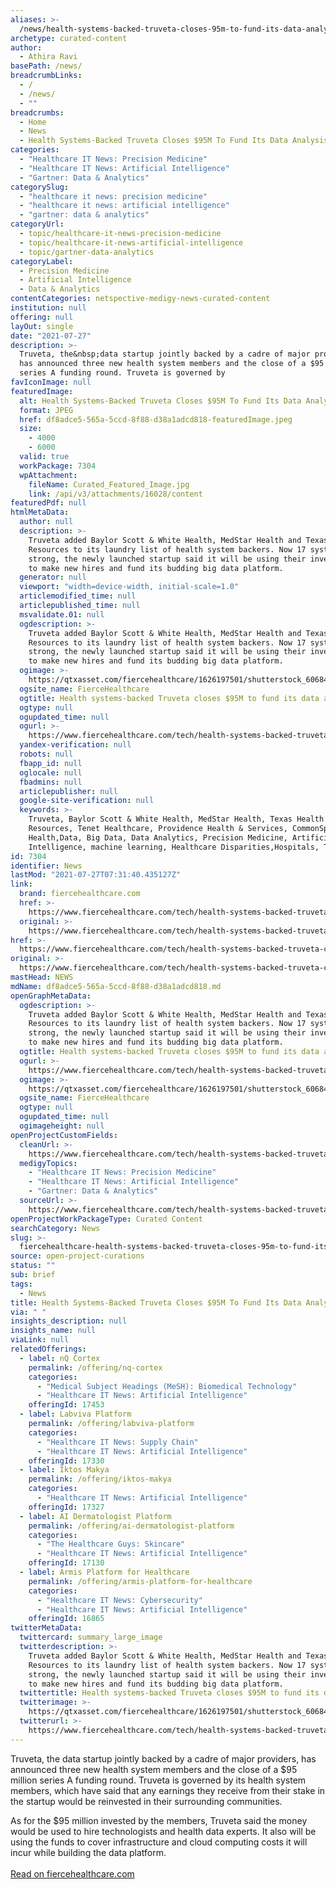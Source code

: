 ```yaml
---
aliases: >-
  /news/health-systems-backed-truveta-closes-95m-to-fund-its-data-analysis-platform
archetype: curated-content
author:
  - Athira Ravi
basePath: /news/
breadcrumbLinks:
  - /
  - /news/
  - ""
breadcrumbs:
  - Home
  - News
  - Health Systems-Backed Truveta Closes $95M To Fund Its Data Analysis Platform
categories:
  - "Healthcare IT News: Precision Medicine"
  - "Healthcare IT News: Artificial Intelligence"
  - "Gartner: Data & Analytics"
categorySlug:
  - "healthcare it news: precision medicine"
  - "healthcare it news: artificial intelligence"
  - "gartner: data & analytics"
categoryUrl:
  - topic/healthcare-it-news-precision-medicine
  - topic/healthcare-it-news-artificial-intelligence
  - topic/gartner-data-analytics
categoryLabel:
  - Precision Medicine
  - Artificial Intelligence
  - Data & Analytics
contentCategories: netspective-medigy-news-curated-content
institution: null
offering: null
layOut: single
date: "2021-07-27"
description: >-
  Truveta, the&nbsp;data startup jointly backed by a cadre of major providers,
  has announced three new health system members and the close of a $95 million
  series A funding round. Truveta is governed by
favIconImage: null
featuredImage:
  alt: Health Systems-Backed Truveta Closes $95M To Fund Its Data Analysis Platform
  format: JPEG
  href: df8adce5-565a-5ccd-8f88-d38a1adcd818-featuredImage.jpeg
  size:
    - 4000
    - 6000
  valid: true
  workPackage: 7304
  wpAttachment:
    fileName: Curated_Featured_Image.jpg
    link: /api/v3/attachments/16028/content
featuredPdf: null
htmlMetaData:
  author: null
  description: >-
    Truveta added Baylor Scott & White Health, MedStar Health and Texas Health
    Resources to its laundry list of health system backers. Now 17 systems
    strong, the newly launched startup said it will be using their investments
    to make new hires and fund its budding big data platform.
  generator: null
  viewport: "width=device-width, initial-scale=1.0"
  articlemodified_time: null
  articlepublished_time: null
  msvalidate.01: null
  ogdescription: >-
    Truveta added Baylor Scott & White Health, MedStar Health and Texas Health
    Resources to its laundry list of health system backers. Now 17 systems
    strong, the newly launched startup said it will be using their investments
    to make new hires and fund its budding big data platform.
  ogimage: >-
    https://qtxasset.com/fiercehealthcare/1626197501/shutterstock_606840716.jpg/shutterstock_606840716.jpg?kgnxZS32Yj8GpkAzMjo38KwYAqXFx6aT
  ogsite_name: FierceHealthcare
  ogtitle: Health systems-backed Truveta closes $95M to fund its data analysis platform
  ogtype: null
  ogupdated_time: null
  ogurl: >-
    https://www.fiercehealthcare.com/tech/health-systems-backed-truveta-closes-95m-to-fund-its-data-analysis-platform
  yandex-verification: null
  robots: null
  fbapp_id: null
  oglocale: null
  fbadmins: null
  articlepublisher: null
  google-site-verification: null
  keywords: >-
    Truveta, Baylor Scott & White Health, MedStar Health, Texas Health
    Resources, Tenet Healthcare, Providence Health & Services, CommonSpirit
    Health,Data, Big Data, Data Analytics, Precision Medicine, Artificial
    Intelligence, machine learning, Healthcare Disparities,Hospitals, Tech
id: 7304
identifier: News
lastMod: "2021-07-27T07:31:40.435127Z"
link:
  brand: fiercehealthcare.com
  href: >-
    https://www.fiercehealthcare.com/tech/health-systems-backed-truveta-closes-95m-to-fund-its-data-analysis-platform?_hsmi=142459174&_hsenc=p2ANqtz-8qKN_FicZp3F-kvijvq1pnwj8F_zYyoqmpNadlcAB7-T-H-w0to2mFTEMJCLRNKlhQ_odDLv7dlF-HzKMtFadIQfz9Sacywe0-pifOB1hUz93oLSM
  original: >-
    https://www.fiercehealthcare.com/tech/health-systems-backed-truveta-closes-95m-to-fund-its-data-analysis-platform?_hsmi=142459174&_hsenc=p2ANqtz-8qKN_FicZp3F-kvijvq1pnwj8F_zYyoqmpNadlcAB7-T-H-w0to2mFTEMJCLRNKlhQ_odDLv7dlF-HzKMtFadIQfz9Sacywe0-pifOB1hUz93oLSM
href: >-
  https://www.fiercehealthcare.com/tech/health-systems-backed-truveta-closes-95m-to-fund-its-data-analysis-platform?_hsmi=142459174&_hsenc=p2ANqtz-8qKN_FicZp3F-kvijvq1pnwj8F_zYyoqmpNadlcAB7-T-H-w0to2mFTEMJCLRNKlhQ_odDLv7dlF-HzKMtFadIQfz9Sacywe0-pifOB1hUz93oLSM
original: >-
  https://www.fiercehealthcare.com/tech/health-systems-backed-truveta-closes-95m-to-fund-its-data-analysis-platform?_hsmi=142459174&_hsenc=p2ANqtz-8qKN_FicZp3F-kvijvq1pnwj8F_zYyoqmpNadlcAB7-T-H-w0to2mFTEMJCLRNKlhQ_odDLv7dlF-HzKMtFadIQfz9Sacywe0-pifOB1hUz93oLSM
mastHead: NEWS
mdName: df8adce5-565a-5ccd-8f88-d38a1adcd818.md
openGraphMetaData:
  ogdescription: >-
    Truveta added Baylor Scott & White Health, MedStar Health and Texas Health
    Resources to its laundry list of health system backers. Now 17 systems
    strong, the newly launched startup said it will be using their investments
    to make new hires and fund its budding big data platform.
  ogtitle: Health systems-backed Truveta closes $95M to fund its data analysis platform
  ogurl: >-
    https://www.fiercehealthcare.com/tech/health-systems-backed-truveta-closes-95m-to-fund-its-data-analysis-platform
  ogimage: >-
    https://qtxasset.com/fiercehealthcare/1626197501/shutterstock_606840716.jpg/shutterstock_606840716.jpg?kgnxZS32Yj8GpkAzMjo38KwYAqXFx6aT
  ogsite_name: FierceHealthcare
  ogtype: null
  ogupdated_time: null
  ogimageheight: null
openProjectCustomFields:
  cleanUrl: >-
    https://www.fiercehealthcare.com/tech/health-systems-backed-truveta-closes-95m-to-fund-its-data-analysis-platform?_hsmi=142459174&_hsenc=p2ANqtz-8qKN_FicZp3F-kvijvq1pnwj8F_zYyoqmpNadlcAB7-T-H-w0to2mFTEMJCLRNKlhQ_odDLv7dlF-HzKMtFadIQfz9Sacywe0-pifOB1hUz93oLSM
  medigyTopics:
    - "Healthcare IT News: Precision Medicine"
    - "Healthcare IT News: Artificial Intelligence"
    - "Gartner: Data & Analytics"
  sourceUrl: >-
    https://www.fiercehealthcare.com/tech/health-systems-backed-truveta-closes-95m-to-fund-its-data-analysis-platform?_hsmi=142459174&_hsenc=p2ANqtz-8qKN_FicZp3F-kvijvq1pnwj8F_zYyoqmpNadlcAB7-T-H-w0to2mFTEMJCLRNKlhQ_odDLv7dlF-HzKMtFadIQfz9Sacywe0-pifOB1hUz93oLSM
openProjectWorkPackageType: Curated Content
searchCategory: News
slug: >-
  fiercehealthcare-health-systems-backed-truveta-closes-95m-to-fund-its-data-analysis-platform-test-test
source: open-project-curations
status: ""
sub: brief
tags:
  - News
title: Health Systems-Backed Truveta Closes $95M To Fund Its Data Analysis Platform
via: " "
insights_description: null
insights_name: null
viaLink: null
relatedOfferings:
  - label: nQ Cortex
    permalink: /offering/nq-cortex
    categories:
      - "Medical Subject Headings (MeSH): Biomedical Technology"
      - "Healthcare IT News: Artificial Intelligence"
    offeringId: 17453
  - label: Labviva Platform
    permalink: /offering/labviva-platform
    categories:
      - "Healthcare IT News: Supply Chain"
      - "Healthcare IT News: Artificial Intelligence"
    offeringId: 17330
  - label: Iktos Makya
    permalink: /offering/iktos-makya
    categories:
      - "Healthcare IT News: Artificial Intelligence"
    offeringId: 17327
  - label: AI Dermatologist Platform
    permalink: /offering/ai-dermatologist-platform
    categories:
      - "The Healthcare Guys: Skincare"
      - "Healthcare IT News: Artificial Intelligence"
    offeringId: 17130
  - label: Armis Platform for Healthcare
    permalink: /offering/armis-platform-for-healthcare
    categories:
      - "Healthcare IT News: Cybersecurity"
      - "Healthcare IT News: Artificial Intelligence"
    offeringId: 16865
twitterMetaData:
  twittercard: summary_large_image
  twitterdescription: >-
    Truveta added Baylor Scott & White Health, MedStar Health and Texas Health
    Resources to its laundry list of health system backers. Now 17 systems
    strong, the newly launched startup said it will be using their investments
    to make new hires and fund its budding big data platform.
  twittertitle: Health systems-backed Truveta closes $95M to fund its data analysis platform
  twitterimage: >-
    https://qtxasset.com/fiercehealthcare/1626197501/shutterstock_606840716.jpg/shutterstock_606840716.jpg?kgnxZS32Yj8GpkAzMjo38KwYAqXFx6aT
  twitterurl: >-
    https://www.fiercehealthcare.com/tech/health-systems-backed-truveta-closes-95m-to-fund-its-data-analysis-platform
---
```


<p>Truveta, the&nbsp;data startup jointly backed by a cadre of major providers, has announced three new health system members and the close of a $95 million series A funding round. Truveta is governed by its health system members, which have said that any earnings they receive from their stake in the startup would be reinvested in their surrounding communities.&nbsp;</p><p>As for the $95 million invested by the members, Truveta said the money would be used to hire technologists and health data experts. It also will be using the funds to cover infrastructure and cloud computing costs it will incur while building the data platform.<br><br><a href="https://www.fiercehealthcare.com/tech/health-systems-backed-truveta-closes-95m-to-fund-its-data-analysis-platform?_hsmi=142459174&amp;_hsenc=p2ANqtz-8qKN_FicZp3F-kvijvq1pnwj8F_zYyoqmpNadlcAB7-T-H-w0to2mFTEMJCLRNKlhQ_odDLv7dlF-HzKMtFadIQfz9Sacywe0-pifOB1hUz93oLSM">Read on fiercehealthcare.com</a></p>

